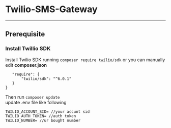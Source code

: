 # Twilio-SMS-Gateway
<hr>

## Prerequisite
### Install Twillio SDK
Install Twilio SDK running
``` composer require twilio/sdk ```
or you can manually edit <strong> composer.json </strong> <br>
 ``` {
    "require": {
        "twilio/sdk": "^6.0.1"
    }
}
```
Then run
``` composer update ```
<br>
update .env file like following
 ``` 
TWILIO_ACCOUNT_SID= //your accunt sid
TWILIO_AUTH_TOKEN= //auth token
TWILIO_NUMBER= //ur bought number
```

